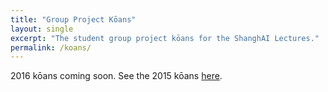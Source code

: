```yaml
---
title: "Group Project Kōans"
layout: single
excerpt: "The student group project kōans for the ShanghAI Lectures."
permalink: /koans/
---
```


2016 kōans coming soon. See the 2015 kōans [here](https://shanghai-lectures.github.io/archives/koans.html).
